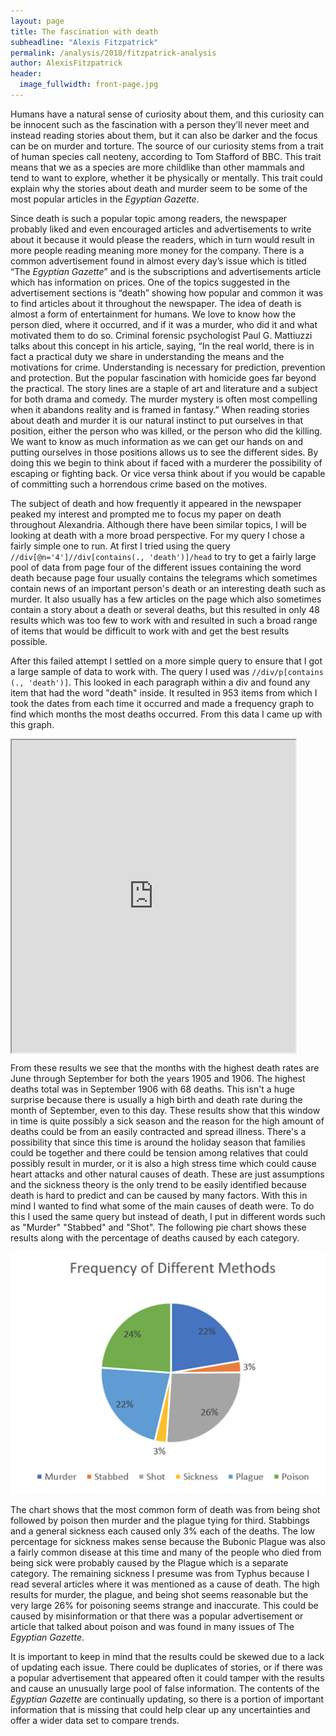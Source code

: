 ```yaml
---
layout: page
title: The fascination with death
subheadline: "Alexis Fitzpatrick"
permalink: /analysis/2018/fitzpatrick-analysis
author: AlexisFitzpatrick
header:
  image_fullwidth: front-page.jpg
---
```

Humans have a natural sense of curiosity about them, and this curiosity can be innocent such as the fascination with a person they’ll never meet and instead reading stories about them, but it can also be darker and the focus can be on murder and torture. The source of our curiosity stems from a trait of human species call neoteny, according to Tom Stafford of BBC. This trait means that we as a species are more childlike than other mammals and tend to want to explore, whether it be physically or mentally. This trait could explain why the stories about death and murder seem to be some of the most popular articles in the  _Egyptian Gazette_.

Since death is such a popular topic among readers, the newspaper probably liked and even encouraged articles and advertisements to write about it because it would please the readers, which in turn would result in more people reading meaning more money for the company. There is a common advertisement found in almost every day’s issue which is titled “The  _Egyptian Gazette_” and is the subscriptions and advertisements article which has information on prices. One of the topics suggested in the advertisement sections is “death” showing how popular and common it was to find articles about it throughout the newspaper. The idea of death is almost a form of entertainment for humans. We love to know how the person died, where it occurred, and if it was a murder, who did it and what motivated them to do so. Criminal forensic psychologist Paul G. Mattiuzzi talks about this concept in his article, saying, “In the real world, there is in fact a practical duty we share in understanding the means and the motivations for crime.  Understanding is necessary for prediction, prevention and protection. But the popular fascination with homicide goes far beyond the practical.  The story lines are a staple of art and literature and a subject for both drama and comedy.  The murder mystery is often most compelling when it abandons reality and is framed in fantasy.” When reading stories about death and murder it is our natural instinct to put ourselves in that position, either the person who was killed, or the person who did the killing. We want to know as much information as we can get our hands on and putting ourselves in those positions allows us to see the different sides. By doing this we begin to think about if faced with a murderer the possibility of escaping or fighting back. Or vice versa think about if you would be capable of committing such a horrendous crime based on the motives.

The subject of death and how frequently it appeared in the newspaper peaked my interest and prompted me to focus my paper on death throughout Alexandria. Although there have been similar topics, I will be looking at death with a more broad perspective. For my query I chose a fairly simple one to run. At first I tried using the query `//div[@n='4']//div[contains(., 'death')]/head` to try to get a fairly large pool of data from page four of the different issues containing the word death because page four usually contains the telegrams which sometimes contain news of an important person's death or an interesting death such as murder. It also usually has a few articles on the page which also sometimes contain a story about a death or several deaths, but this resulted in only 48 results which was too few to work with and resulted in such a broad range of items that would be difficult to work with and get the best results possible.

After this failed attempt I settled on a more simple query to ensure that I got a large sample of data to work with. The query I used was `//div/p[contains (., 'death')]`. This looked in each paragraph within a div and found any item that had the word "death" inside. It resulted in 953 items from which I took the dates from each time it occurred and made a frequency graph to find which months the most deaths occurred. From this data I came up with this graph.

<iframe src="https://public.tableau.com/views/datagraphfrequencyIFS/Sheet1?:showVizHome=no&:embed=true" align="center" width="90%" height="500"></iframe>

From these results we see that the months with the highest death rates are June through September for both the years 1905 and 1906. The highest deaths total was in September 1906 with 68 deaths. This isn't a huge surprise because there is usually a high birth and death rate during the month of September, even to this day. These results show that this window in time is quite possibly a sick season and the reason for the high amount of deaths could be from an easily contracted and spread illness. There's a possibility that since this time is around the holiday season that families could be together and there could be tension among relatives that could possibly result in murder, or it is also a high stress time which could cause heart attacks and other natural causes of death. These are just assumptions and the sickness theory is the only trend to be easily identified because death is hard to predict and can be caused by many factors. With this in mind I wanted to find what some of the main causes of death were. To do this I used the same query but instead of death, I put in different words such as "Murder" "Stabbed" and "Shot". The following pie chart shows these results along with the percentage of deaths caused by each category.

![chart](fitzpatrick-methods-pie-chart.png)

The chart shows that the most common form of death was from being shot followed by poison then murder and the plague tying for third. Stabbings and a general sickness each caused only 3% each of the deaths. The low percentage for sickness makes sense because the Bubonic Plague was also a fairly common disease at this time and many of the people who died from being sick were probably caused by the Plague which is a separate category. The remaining sickness I presume was from Typhus because I read several articles where it was mentioned as a cause of death. The high results for murder, the plague, and being shot seems reasonable but the very large 26% for poisoning seems strange and inaccurate. This could be caused by misinformation or that there was a popular advertisement or article that talked about poison and was found in many issues of The  _Egyptian Gazette_.

It is important to keep in mind that the results could be skewed due to a lack of updating each issue. There could be duplicates of stories, or if there was a popular advertisement that appeared often it could tamper with the results and cause an unusually large pool of false information. The contents of the  _Egyptian Gazette_ are continually updating, so there is a portion of important information that is missing that could help clear up any uncertainties and offer a wider data set to compare trends.

